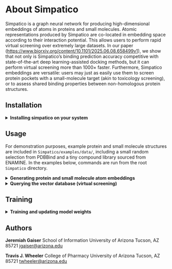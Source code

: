# About Simpatico 
Simpatico is a graph neural network for producing high-dimensional embeddings of atoms in proteins and small molecules. Atomic representations produced by Simpatico are co-located in embedding space according to their interaction potential. This allows users to perform rapid virtual screening over extremely large datasets. In our paper (https://www.biorxiv.org/content/10.1101/2025.06.08.658499v1), we show that not only is Simpatico’s binding prediction accuracy competitive with state-of-the-art deep learning-assisted docking methods, but it can perform virtual screening more than 1000× faster. Furthermore, Simpatico embeddings are versatile: users may just as easily use them to screen protein pockets with a small-molecule target (akin to toxicology screening), or to assess shared binding properties between non-homologous protein structures.

## Installation

<details closed>
<summary><strong>Installing simpatico on your system</strong></summary>
Simpatico depends on several GPU-based libraries such as PyTorch that are sensitive to your computing environment (e.g., CUDA version and GPU availability). These dependencies include PyTorch, PyG, and Faiss.


The following sequence of commands will work for most users. This procedure is assembled from installation instructions provided by the respective libraries:

* PyTorch – [https://pytorch.org/get-started/locally/](https://pytorch.org/get-started/locally/)
* PyG – [https://pytorch-geometric.readthedocs.io/en/latest/install/installation.html](https://pytorch-geometric.readthedocs.io/en/latest/install/installation.html)
* Faiss – [https://pypi.org/project/faiss-gpu-cu12/](https://pypi.org/project/faiss-gpu-cu12/)

### 1. Installing PyTorch

```bash
pip install torch
```

Verify your PyTorch and CUDA versions:

```bash
python -c "import torch; print(torch.__version__)"
```

This will produce a value like:

```bash
2.7.0+cu126
```

If you don’t see a `cu{NUMBER}` value, try:

```bash
python -c "import torch; print(torch.version.cuda)"
```

### 2. Installing PyG

Install the correct PyG packages according to the version numbers from the previous command:

```bash
pip install pyg_lib torch_scatter torch_sparse torch_cluster torch_spline_conv -f https://data.pyg.org/whl/torch-2.7.0+cu126.html
```

**Important:** Replace `torch-2.7.0+cu126.html` with your specific PyTorch and CUDA version.

### 3. Installing Faiss

Install the Faiss GPU library matching your CUDA version:

```bash
pip install faiss-gpu-cu12
```

Again, adjust `cu12` to correspond to your CUDA version if needed.

### 4. Installing simpatico

With all dependencies installed, you can now install simpatico itself:

```bash
git clone git@github.com:TravisWheelerLab/Simpatico.git
pip install Simpatico
```

</details>

## Usage

For demonstration purposes, example protein and small molecule structures are included in `Simpatico/examples/data/`, including a small random selection from PDBBind and a tiny compound library sourced from ENAMINE. In the examples below, commands are run from the root `Simpatico` directory.

<details closed>
<summary><strong>Generating protein and small molecule atom embeddings</strong></summary>

Out of the box, simpatico comes with weights trained on PDBBind and can be used to generate embeddings for your own proteins and small molecules.

To obtain embeddings for protein pockets, prepare a CSV file in this format:

**Simpatico/examples/spec\_files/protein\_eval\_example.csv**

```
examples/data/pdbbind_sample/1a7c/1a7c_pocket.pdb, examples/data/pdbbind_sample/1a7c/1a7c_ligand.sdf
examples/data/pdbbind_sample/1a7x/1a7x_pocket.pdb, examples/data/pdbbind_sample/1a7x/1a7x_ligand.sdf
examples/data/pdbbind_sample/1ahx/1ahx_pocket.pdb, examples/data/pdbbind_sample/1ahx/1ahx_ligand.sdf
...
```

Positional data from the ligand files in the second column will be used to define the protein pocket surface atoms. Pockets can be specified with any 3D molecular structure file (`.sdf`, `.mol2`, `.pdb`) or with a 3-column CSV where each line lists an X, Y, Z coordinate.

Once your target structure files are ready, generate embeddings with:

### Command Usage

```bash
simpatico eval <inpute_file.csv> <output_dir/> (-p | -m)
```

You must specify either `-p` (protein) or `-m` (molecule).

### Example

```bash
simpatico eval examples/spec_files/protein_eval_example.csv examples/data/protein_embeds -p
```

For each protein `.pdb` file, a `.pyg` file is created in the output directory. The graph nodes represent pocket surface atoms, with embedding values stored in `graph.x` and 3D positions in `graph.pos`.

Generating small molecule embeddings is nearly identical. In this case, the input CSV requires only a single column:

**Simpatico/examples/spec\_files/mol\_eval\_example.csv**

```
examples/data/smiles_sample/smiles_1.ism
examples/data/smiles_sample/smiles_2.ism
examples/data/smiles_sample/smiles_3.ism
...
```

Run the command as follows:

### Example

```bash
simpatico eval examples/spec_files/mol_eval_example.csv examples/data/mol_embeds -m
```

For each specified molecule, a `.pyg` file containing a [batch of graphs](https://pytorch-geometric.readthedocs.io/en/2.5.3/generated/torch_geometric.data.Batch.html) will be generated. Embedding values are stored in `graph.x`, similar to protein embeddings.

</details>

<details closed>
<summary><strong>Querying the vector database (virtual screening)</strong></summary>
In the simpatico paper (https://www.biorxiv.org/content/10.1101/2025.06.08.658499v1), we show that virtual screening may be performed by using protein pocket embeddings to query a Faiss vector database of small molecule embeddings. This basic search is followed by an aggregation procedure over each query’s nearest neighbors.

To run a query, prepare a CSV file specifying which embedding files to use as queries (e.g., protein pockets) and which to use as the vector database (e.g., candidate molecules), formatted like in the example below:

**examples/spec\_files/query\_example.csv**

```
q,examples/data/protein_embeds/2fme_pocket_embeds.pyg
q,examples/data/protein_embeds/5m4k_pocket_embeds.pyg
...
d,examples/data/mol_embeds/smiles_2_embeds.pyg
d,examples/data/mol_embeds/smiles_1_embeds.pyg
```

Each line has two columns: the first is `q` (query) or `d` (database), and the second is the path to a `.pyg` file generated by `simpatico eval`.

To run the query:

### Command Usage

```bash
simpatico query <input_file> <output_file>
```

### Example

```bash
simpatico query examples/spec_files/query_example.csv examples/data/query_results.pkl
```

This generates score values saved to `examples/data/query_results.pkl`.

To get a human-readable version of the results, run:

```bash
simpatico print-results examples/data/query_results.pkl
```

The output is structured as follows:

```
>query sources:
1 examples/data/pdbbind_sample/2fme/2fme_pocket.pdb
2 examples/data/pdbbind_sample/5m4k/5m4k_pocket.pdb
...

>db sources:
1 examples/data/smiles_sample/smiles_2.ism
2 examples/data/smiles_sample/smiles_1.ism
...

>results:
1 1 2 827 1
1 1 1 815 2
1 1 1 489 3
...
16 1 3 196 61
16 1 1 784 62
...
```

The blocks under `>query sources:` and `>db sources:` list indices corresponding to the query and database files, respectively.

The lines below `>results:` list the top scoring matches, using this column format:

```
TARGET_SOURCE_INDEX TARGET_SOURCE_ITEM DB_SOURCE_INDEX DB_SOURCE_ITEM ITEM_RANK
```

For example:

```
1 1 2 827 1
```

This line is read as: the best-scoring molecule (`ITEM_RANK=1`) for item 1 from target file 1 (`2fme_pocket.pdb`) comes from database file 2 (`smiles_1.ism`), specifically the 827th molecule in that file.

Farther down, the line:

```
16 1 3 196 61
```

For query file 16, item 1, the 61st highest-scoring molecule is molecule 196 in database file 3.

Results may be saved to a `.txt` file or some other output by sending the output to the desired file, like:

```bash
simpatico print-results examples/data/query_results.pkl > vs_results.txt
```
</details>

## Training
<details closed>
<summary><strong>Training and updating model weights</strong></summary>
Simpatico is trained on structural data of protein-ligand complexes. Each training sample consists of one protein structure and one ligand structure, which together make up the bound protein-ligand complex. The first step in training or fine-tuning a model will be to specify which protein structure files correspond to which ligand structure files. We must also denote which of these pairs should be included in the training set, and which should be held out for the validation set. This is performed by listing the files accordingly in the `.csv` file we will ultimately be providing the training function. 

**examples/spec\_files/query\_example.csv**
```
t, examples/data/pdbbind_sample/1a7c/1a7c_pocket.pdb, examples/data/pdbbind_sample/1a7c/1a7c_ligand.sdf
t, examples/data/pdbbind_sample/1a7x/1a7x_pocket.pdb, examples/data/pdbbind_sample/1a7x/1a7x_ligand.sdf
...
v, examples/data/pdbbind_sample/6v1c/6v1c_pocket.pdb, examples/data/pdbbind_sample/6v1c/6v1c_ligand.sdf
v, examples/data/pdbbind_sample/8lpr/8lpr_pocket.pdb, examples/data/pdbbind_sample/8lpr/8lpr_ligand.sdf
```

The value in the first column will be either `t` or `v` to indicate whether the protein-ligand pair belongs to the train or validation set, respectively. The second column is the path to the protein pdb structure, and the third column the path to the corresponding ligand structure. 

With the proper `.csv` file, you may now kickoff a new round of training with the following command:


### Command Usage

```bash
simpatico train <input_file> <output_file> [OPTIONS]
```

### Example

```bash
simpatico train examples/spec_files/train_example.csv examples/data/example_weights.pt -o examples/data/example_train.out -l simpatico/models/weights/model_v1.pt
```

In this example, we are loading the pretrained weights `-l simpatico/models/weights/model_v1.pt` and updating them with our new training examples. Note that this is a naive approach to fine-tuning, and we have not yet implemented regularization techniques appropriate for proper fine-tuning. To train weights completely anew, simply leave out the `-l` argument.  
</details closed>



## Authors

**Jeremiah Gaiser**
School of Information
University of Arizona
Tucson, AZ 85721
[jgaiser@arizona.edu](mailto:jgaiser@arizona.edu)

**Travis J. Wheeler**
College of Pharmacy
University of Arizona
Tucson, AZ 85721
[twheeler@arizona.edu](mailto:twheeler@arizona.edu)
